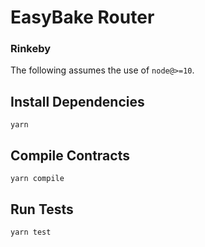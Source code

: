 # EasyBake Router

### Rinkeby

The following assumes the use of `node@>=10`.

## Install Dependencies

`yarn`

## Compile Contracts

`yarn compile`

## Run Tests

`yarn test`
